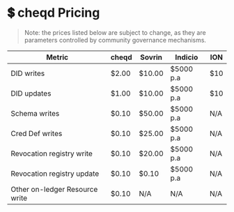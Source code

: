 # 💲 cheqd Pricing

> Note: the prices listed below are subject to change, as they are parameters controlled by community governance mechanisms.

| Metric                         | cheqd | Sovrin | Indicio   | ION |
| ------------------------------ | ----- | ------ | --------- | --- |
| DID writes                     | $2.00 | $10.00 | $5000 p.a | $10 |
| DID updates                    | $1.00 | $10.00 | $5000 p.a | $10 |
| Schema writes                  | $0.10 | $50.00 | $5000 p.a | N/A |
| Cred Def writes                | $0.10 | $25.00 | $5000 p.a | N/A |
| Revocation registry write      | $0.10 | $20.00 | $5000 p.a | N/A |
| Revocation registry update     | $0.10 | $0.10  | $5000 p.a | N/A |
| Other on-ledger Resource write | $0.10 | N/A    | N/A       | N/A |
